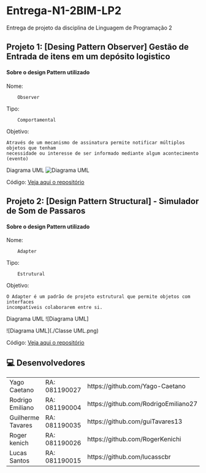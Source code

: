# Entrega-N1-2BIM-LP2

Entrega de projeto da disciplina de Linguagem de Programação 2

## Projeto 1: [Desing Pattern Observer] Gestão de Entrada de itens em um depósito logistico

#### Sobre o design Pattern utilizado

Nome:
```
    Observer
```


Tipo:

``` 
    Comportamental
```

Objetivo:

```
Através de um mecanismo de assinatura permite notificar múltiplos objetos que tenham 
necessidade ou interesse de ser informado mediante algum acontecimento (evento)
```

Diagrama UML
![Diagrama UML](./UML_OBSERVER.jpg)

Código:
[Veja aqui o repositório](https://github.com/Yago-Caetano/Pattern_Observer_Warehouse)
 
## Projeto 2: [Design Pattern Structural] - Simulador de Som de Passaros

#### Sobre o design Pattern utilizado

Nome: 
```
    Adapter
```


Tipo:

``` 
    Estrutural
```

Objetivo:

```
O Adapter é um padrão de projeto estrutural que permite objetos com interfaces 
incompatíveis colaborarem entre si.
```

Diagrama UML
![Diagrama UML]

![Diagrama UML](./Classe UML.png)



Código:
[Veja aqui o repositório](https://github.com/RogerKenichi/AtividadePadraoAdapter)

 ## 💻 Desenvolvedores

<table>
    <tr>
        <td>Yago Caetano</td>
        <td>RA: 081190027</td>
				<td>https://github.com/Yago-Caetano</td>
    </tr>
    <tr>
        <td>Rodrigo Emiliano</td>
        <td>RA: 081190004</td>
				<td>https://github.com/RodrigoEmiliano27</td>
    </tr>
    <tr>
        <td>Guilherme Tavares</td>
        <td>RA: 081190035</td>
				<td>https://github.com/guiTavares13</td>
    </tr>
    <tr>
        <td>Roger kenich</td>
        <td>RA: 081190026</td>
				<td>https://github.com/RogerKenichi</td>
    </tr>
    <tr>
        <td>Lucas Santos</td>
        <td>RA: 081190015</td>
				<td>https://github.com/lucasscbr</td>
    </tr>
</table>
